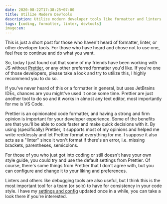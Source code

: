 ```yaml
---
date: 2020-08-22T17:38:25+07:00
title: Utilize Modern DevTools
description: Utilize modern developer tools like formatter and linters to make your life as a developer easier
tags: [coding, formatter, linter, devtools]
image:en:
---
```


<section class="info-box note">
This is just a short post for those who haven't heard of formatter, linter, or other developer tools. For those who have heard and chose not to use one, feel free to continue and do what you want.
</section>

So, today I just found out that some of my friends have been working with JS without [Prettier](https://prettier.io/), or any other preferred formatter you'd like. If you're one of those developers, please take a look and try to utilize this, I highly recommend you to do so.

If you've never heard of this or a formatter in general, but uses JetBrains IDEs, chances are you might've used it once some time. Prettier are just another tool to do so and it works in almost any text editor, most importantly for me is VS Code.

Prettier is an opinionated code formatter, and having a strong and firm opinion is important for your developer experience. Some of the benefits are that you'll be able to code faster and make quick decisions with it. By using (specifically) Prettier, it supports most of my opinions and helped me write recklessly and let Prettier format everything for me. I suppose it also acts as a "linter" since it won't format if there's an error, i.e. missing brackets, parentheses, semicolons.

For those of you who just got into coding or still doesn't have your own style guide, you could try and use the default settings from Prettier. Of course, there's some things from Prettier that I don't agree with, but you can configure and change it to your liking and preferences.

Linters and others like debugging tools are also useful, but I think this is the most important tool for a team (or solo) to have for consistency in your code style. I have my [settings and config](/curated/config/vscode) updated once in a while, you can take a look there if you're interested.
